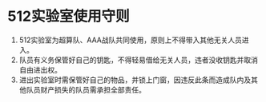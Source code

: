 # 512实验室使用守则

1. 512实验室为超算队、AAA战队共同使用，原则上不得带入其他无关人员进入。
2. 队员有义务保管好自己的钥匙，不得轻易借给无关人员，违者没收钥匙并取消自由进出权。
3. 进出实验室时需保管好自己的物品，并锁上门窗，因违反此条而造成队内及其他队员财产损失的队员需承担全部责任。
